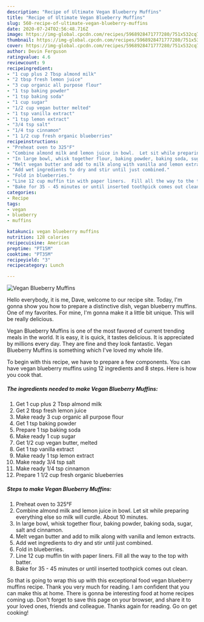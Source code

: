 ```yaml
---
description: "Recipe of Ultimate Vegan Blueberry Muffins"
title: "Recipe of Ultimate Vegan Blueberry Muffins"
slug: 560-recipe-of-ultimate-vegan-blueberry-muffins
date: 2020-07-24T02:56:48.716Z
image: https://img-global.cpcdn.com/recipes/5968928471777280/751x532cq70/vegan-blueberry-muffins-recipe-main-photo.jpg
thumbnail: https://img-global.cpcdn.com/recipes/5968928471777280/751x532cq70/vegan-blueberry-muffins-recipe-main-photo.jpg
cover: https://img-global.cpcdn.com/recipes/5968928471777280/751x532cq70/vegan-blueberry-muffins-recipe-main-photo.jpg
author: Devin Ferguson
ratingvalue: 4.6
reviewcount: 9
recipeingredient:
- "1 cup plus 2 Tbsp almond milk"
- "2 tbsp fresh lemon juice"
- "3 cup organic all purpose flour"
- "1 tsp baking powder"
- "1 tsp baking soda"
- "1 cup sugar"
- "1/2 cup vegan butter melted"
- "1 tsp vanilla extract"
- "1 tsp lemon extract"
- "3/4 tsp salt"
- "1/4 tsp cinnamon"
- "1 1/2 cup fresh organic blueberries"
recipeinstructions:
- "Preheat oven to 325°F"
- "Combine almond milk and lemon juice in bowl.  Let sit while preparing everything else so milk will curdle.  About 10 minutes."
- "In large bowl, whisk together flour, baking powder, baking soda, sugar, salt and cinnamon."
- "Melt vegan butter and add to milk along with vanilla and lemon extracts."
- "Add wet ingredients to dry and stir until just combined."
- "Fold in blueberries."
- "Line 12 cup muffin tin with paper liners.  Fill all the way to the top with batter."
- "Bake for 35 - 45 minutes or until inserted toothpick comes out clean."
categories:
- Recipe
tags:
- vegan
- blueberry
- muffins

katakunci: vegan blueberry muffins 
nutrition: 128 calories
recipecuisine: American
preptime: "PT15M"
cooktime: "PT35M"
recipeyield: "3"
recipecategory: Lunch

---
```



![Vegan Blueberry Muffins](https://img-global.cpcdn.com/recipes/5968928471777280/751x532cq70/vegan-blueberry-muffins-recipe-main-photo.jpg)

Hello everybody, it is me, Dave, welcome to our recipe site. Today, I'm gonna show you how to prepare a distinctive dish, vegan blueberry muffins. One of my favorites. For mine, I'm gonna make it a little bit unique. This will be really delicious.



Vegan Blueberry Muffins is one of the most favored of current trending meals in the world. It is easy, it is quick, it tastes delicious. It is appreciated by millions every day. They are fine and they look fantastic. Vegan Blueberry Muffins is something which I've loved my whole life.


To begin with this recipe, we have to prepare a few components. You can have vegan blueberry muffins using 12 ingredients and 8 steps. Here is how you cook that.

<!--inarticleads1-->

##### The ingredients needed to make Vegan Blueberry Muffins:

1. Get 1 cup plus 2 Tbsp almond milk
1. Get 2 tbsp fresh lemon juice
1. Make ready 3 cup organic all purpose flour
1. Get 1 tsp baking powder
1. Prepare 1 tsp baking soda
1. Make ready 1 cup sugar
1. Get 1/2 cup vegan butter, melted
1. Get 1 tsp vanilla extract
1. Make ready 1 tsp lemon extract
1. Make ready 3/4 tsp salt
1. Make ready 1/4 tsp cinnamon
1. Prepare 1 1/2 cup fresh organic blueberries




<!--inarticleads2-->

##### Steps to make Vegan Blueberry Muffins:

1. Preheat oven to 325°F
1. Combine almond milk and lemon juice in bowl.  Let sit while preparing everything else so milk will curdle.  About 10 minutes.
1. In large bowl, whisk together flour, baking powder, baking soda, sugar, salt and cinnamon.
1. Melt vegan butter and add to milk along with vanilla and lemon extracts.
1. Add wet ingredients to dry and stir until just combined.
1. Fold in blueberries.
1. Line 12 cup muffin tin with paper liners.  Fill all the way to the top with batter.
1. Bake for 35 - 45 minutes or until inserted toothpick comes out clean.




So that is going to wrap this up with this exceptional food vegan blueberry muffins recipe. Thank you very much for reading. I am confident that you can make this at home. There is gonna be interesting food at home recipes coming up. Don't forget to save this page on your browser, and share it to your loved ones, friends and colleague. Thanks again for reading. Go on get cooking!
